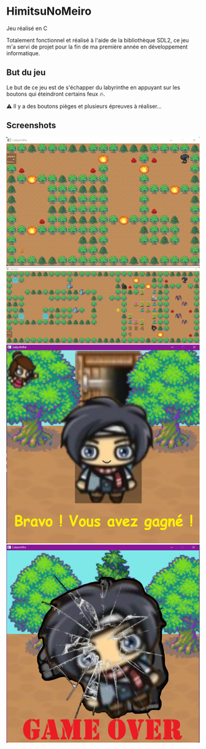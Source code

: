 # HimitsuNoMeiro
Jeu réalisé en C

Totalement fonctionnel et réalisé à l'aide de la bibliothèque SDL2, ce jeu m'a servi de projet pour la fin de ma première année en développement informatique.

## But du jeu

Le but de ce jeu est de s'échapper du labyrinthe en appuyant sur les boutons qui éteindront certains feux 🔥.

⚠️ Il y a des boutons pièges et plusieurs épreuves à réaliser...

## Screenshots 

![alt text](https://github.com/EnzoCasalini/IMG/blob/main/HNM-1.png?raw=true)
![alt text](https://github.com/EnzoCasalini/IMG/blob/main/HNM-2.png?raw=true)
![alt text](https://github.com/EnzoCasalini/IMG/blob/main/HNM-3.png?raw=true)
![alt text](https://github.com/EnzoCasalini/IMG/blob/main/HNM-4.png?raw=true)
